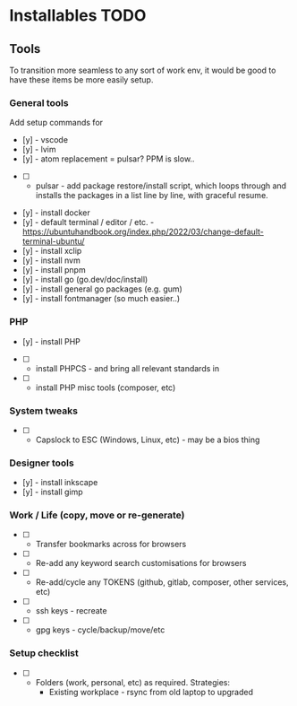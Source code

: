 # Installables TODO

## Tools
To transition more seamless to any sort of work env, it would be good to have
these items be more easily setup.

### General tools
Add setup commands for
- [y] - vscode
- [y] - lvim
- [y] - atom replacement = pulsar? PPM is slow..
- [ ] - pulsar - add package restore/install script, which loops through and installs the
        packages in a list line by line, with graceful resume.
- [y] - install docker
- [y] - default terminal / editor / etc. - https://ubuntuhandbook.org/index.php/2022/03/change-default-terminal-ubuntu/
- [y] - install xclip
- [y] - install nvm
- [y] - install pnpm
- [y] - install go (go.dev/doc/install)
- [y] - install general go packages (e.g. gum)
- [y] - install fontmanager (so much easier..)

### PHP
- [y] - install PHP
- [ ] - install PHPCS - and bring all relevant standards in
- [ ] - install PHP misc tools (composer, etc)

### System tweaks
- [ ] - Capslock to ESC (Windows, Linux, etc) - may be a bios thing

### Designer tools
- [y] - install inkscape
- [y] - install gimp

### Work / Life (copy, move or re-generate)
- [ ] - Transfer bookmarks across for browsers
- [ ] - Re-add any keyword search customisations for browsers
- [ ] - Re-add/cycle any TOKENS (github, gitlab, composer, other services, etc)

- [ ] - ssh keys - recreate
- [ ] - gpg keys - cycle/backup/move/etc

### Setup checklist
- [ ] - Folders (work, personal, etc) as required.
    Strategies:
    - Existing workplace - rsync from old laptop to upgraded
